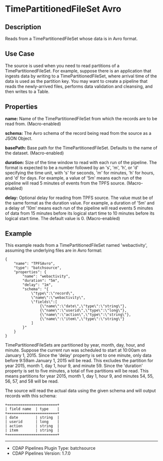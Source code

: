 # TimePartitionedFileSet Avro


Description
-----------
Reads from a TimePartitionedFileSet whose data is in Avro format.


Use Case
--------
The source is used when you need to read partitions of a TimePartitionedFileSet.
For example, suppose there is an application that ingests data by writing to a TimePartitionedFileSet,
where arrival time of the data is used as the partition key. You may want to create a pipeline that
reads the newly-arrived files, performs data validation and cleansing, and then writes to a Table.


Properties
----------
**name:** Name of the TimePartitionedFileSet from which the records are to be read from. (Macro-enabled)

**schema:** The Avro schema of the record being read from the source as a JSON Object.

**basePath:** Base path for the TimePartitionedFileSet. Defaults to the name of the
dataset. (Macro-enabled)

**duration:** Size of the time window to read with each run of the pipeline. The format is
expected to be a number followed by an 's', 'm', 'h', or 'd' specifying the time unit, with
's' for seconds, 'm' for minutes, 'h' for hours, and 'd' for days. For example, a value of
'5m' means each run of the pipeline will read 5 minutes of events from the TPFS source. (Macro-enabled)

**delay:** Optional delay for reading from TPFS source. The value must be of the same
format as the duration value. For example, a duration of '5m' and a delay of '10m' means
each run of the pipeline will read events 5 minutes of data from 15 minutes before its logical
start time to 10 minutes before its logical start time. The default value is 0. (Macro-enabled)


Example
-------
This example reads from a TimePartitionedFileSet named 'webactivity', assuming the underlying
files are in Avro format:

    {
        "name": "TPFSAvro",
        "type": "batchsource",
        "properties": {
            "name": "webactivity",
            "duration": "5m",
            "delay": "1m",
            "schema": "{
                \"type\":\"record\",
                \"name\":\"webactivity\",
                \"fields\":[
                    {\"name\":\"date\",\"type\":\"string\"},
                    {\"name\":\"userid\",\"type\":\"long\"},
                    {\"name\":\"action\",\"type\":\"string\"},
                    {\"name\":\"item\",\"type\":\"string\"}
                ]
            }"
        }
    }

TimePartitionedFileSets are partitioned by year, month, day, hour, and minute. Suppose the
current run was scheduled to start at 10:00am on January 1, 2015. Since the 'delay'
property is set to one minute, only data before 9:59am January 1, 2015 will be read. This
excludes the partition for year 2015, month 1, day 1, hour 9, and minute 59. Since the
'duration' property is set to five minutes, a total of five partitions will be read. This
means partitions for year 2015, month 1, day 1, hour 9, and minutes 54, 55, 56, 57, and 58
will be read. 

The source will read the actual data using the given schema and will output records with
this schema:

    +=======================+
    | field name  | type    |
    +=======================+
    | date        | string  |
    | userid      | long    |
    | action      | string  |
    | item        | string  |
    +=======================+

---
- CDAP Pipelines Plugin Type: batchsource
- CDAP Pipelines Version: 1.7.0
